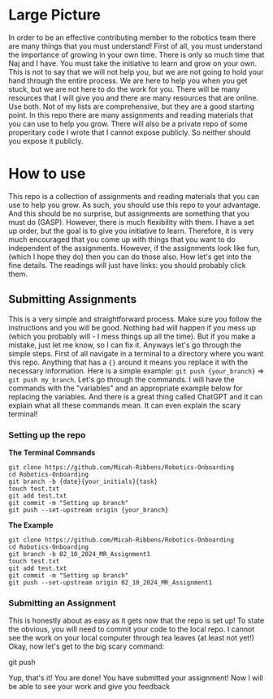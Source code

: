 # Large Picture
In order to be an effective contributing member to the robotics team there are many 
things that you must understand! First of all, you must understand the importance of growing in your own time. There is 
only so much time that Naj and I have. You must take the initiative to learn and grow on your own. This is not to say 
that we will not help you, but we are not going to hold your hand through the entire process. We are here to help you 
when you get stuck, but we are not here to do the work for you. There will be many resources that I will give you and 
there are many resources that are online. Use both. Not of my lists are comprehensive, but they are a good starting point. 
In this repo there are many assignments and reading materials that you can use to help you grow. There will also be a 
private repo of some properitary code I wrote that I cannot expose publicly. So neither should you expose it publicly. 

#  How to use
This repo is a collection of assignments and reading materials that you can use to help you grow. As such, you should 
use this repo to your advantage. And this should be no surprise, but assignments are something that you must do (GASP). 
However, there is much flexibility with them. I have a set up order, but the goal is to give you initiative to learn. 
Therefore, it is very much encouraged that you come up with things that you want to do independent of the assignments. 
However, if the assignments look like fun, (which I hope they do) then you can do those also. How let's get into the 
fine details. The readings will just have links: you should probably click them.

## Submitting Assignments
This is a very simple and straightforward process. Make sure you follow the instructions and you will be good. Nothing 
bad will happen if you mess up (which you probably will - I mess things up all the time). But if you make a mistake, 
just let me know, so I can fix it. Anyways let's go through the simple steps. First of all navigate in a terminal to a 
directory where you want this repo. Anything that has a `{}` around it means you replace it with the necessary information. 
Here is a simple example: `git push {your_branch}` => `git push my_branch`. Let's go through the commands. I will have the 
commands with the "variables" and an appropriate example below for replacing the variables. And there is a great thing 
called ChatGPT and it can explain what all these commands mean. It can even explain the scary terminal!

### Setting up the repo
**The Terminal Commands**
```
git clone https://github.com/Micah-Ribbens/Robotics-Onboarding
cd Robotics-Onboarding
git branch -b {date}{your_initials}{task}
touch test.txt
git add test.txt
git commit -m "Setting up branch"
git push --set-upstream origin {your_branch}
```

**The Example**
```
git clone https://github.com/Micah-Ribbens/Robotics-Onboarding
cd Robotics-Onboarding
git branch -b 02_10_2024_MR_Assignment1
touch test.txt
git add test.txt
git commit -m "Setting up branch"
git push --set-upstream origin 02_10_2024_MR_Assignment1
```

### Submitting an Assignment
This is honestly about as easy as it gets now that the repo is set up! To state the obvious, you will need to commit 
your code to the local repo. I cannot see the work on your local computer through tea leaves (at least not yet!) Okay, 
now let's get to the big scary command:

git push

Yup, that's it! You are done! You have submitted your assignment! Now I will be able to see your work and give you feedback

